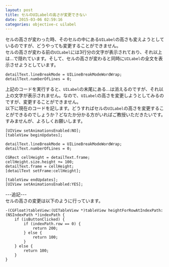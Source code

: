 ```yaml
---
layout: post
title: セルのUILabelの高さが変更できない
date: 2015-03-06 02:59:16
categories: objective-c uilabel
---
```

<!-- {% raw %} -->
<p>セルの高さが変わった時、そのセルの中にある<code>UILabel</code>の高さも変えようとしているのですが、どうやっても変更することができません。<br>
セルの高さが変わる前の<code>UILabel</code>には3行分の文字が表示されており、それ以上は...で隠れています。そして、セルの高さが変わると同時に<code>UILabel</code>の全文を表示させようとしています。</p>

<pre><code>detailText.lineBreakMode = UILineBreakModeWordWrap;
detailText.numberOfLines = 0;
</code></pre>

<p>上記のコードを実行すると、<code>UILabel</code>の末尾にある...は消えるのですが、それ以上の文字が表示されません。なので、<code>UILabel</code>の高さを変更しようとしてみるのですが、変更することができません。<br>
以下に現在のコードを記します。どうすればセルの<code>UILabel</code>の高さを変更することができるのでしょうか？どなたか分かる方がいればご教授いただきたいです。すみませんが、よろしくお願いします。</p>

<pre><code>[UIView setAnimationsEnabled:NO];
[tableView beginUpdates];

detailText.lineBreakMode = UILineBreakModeWordWrap;
detailText.numberOfLines = 0;

CGRect cellHeight = detailText.frame;
cellHeight.size.height += 100;
detailText.frame = cellHeight;
[detailText setFrame:cellHeight];

[tableView endUpdates];
[UIView setAnimationsEnabled:YES];
</code></pre>

<p>---追記---<br>
セルの高さの変更は以下のように行っています。</p>

<pre><code>-(CGFloat)tableView:(UITableView *)tableView heightForRowAtIndexPath:(NSIndexPath *)indexPath {
    if (isButtonClicked) {
        if (indexPath.row == 0) {
            return 200;
        } else {
            return 100;
        }
    } else {
        return 100;
    }
}
</code></pre>
<!-- {% endraw %} -->
